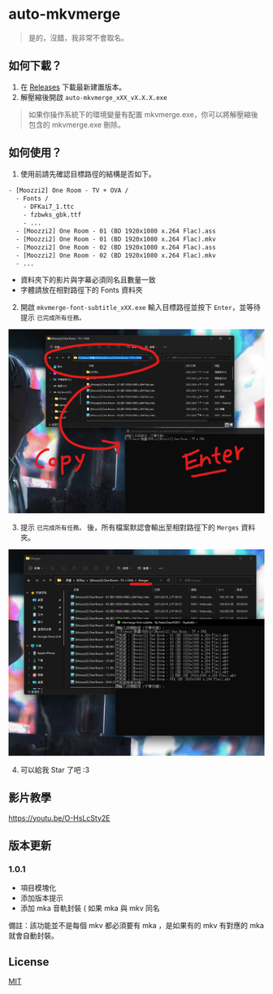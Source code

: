 # auto-mkvmerge

> 是的，沒錯，我非常不會取名。

## 如何下載？

1. 在 [Releases](https://github.com/NekoChanTaiwan/mkvmerge-font-subtitle/releases) 下載最新建置版本。
2. 解壓縮後開啟 `auto-mkvmerge_xXX_vX.X.X.exe`

> 如果你操作系統下的環境變量有配置 mkvmerge.exe，你可以將解壓縮後包含的 mkvmerge.exe 刪除。

## 如何使用？

1. 使用前請先確認目標路徑的結構是否如下。

```
- [Moozzi2] One Room - TV + OVA /
  - Fonts /
    - DFKai7_1.ttc
    - fzbwks_gbk.ttf
    - ...
  - [Moozzi2] One Room - 01 (BD 1920x1080 x.264 Flac).ass
  - [Moozzi2] One Room - 01 (BD 1920x1080 x.264 Flac).mkv
  - [Moozzi2] One Room - 02 (BD 1920x1080 x.264 Flac).ass
  - [Moozzi2] One Room - 02 (BD 1920x1080 x.264 Flac).mkv
  - ...
```

- 資料夾下的影片與字幕必須同名且數量一致
- 字體請放在相對路徑下的 Fonts 資料夾

2. 開啟 `mkvmerge-font-subtitle_xXX.exe` 輸入目標路徑並按下 `Enter`，並等待提示 `已完成所有任務。`

![](./screenshots/01.png)

3. 提示 `已完成所有任務。` 後，所有檔案默認會輸出至相對路徑下的 `Merges` 資料夾。

![](./screenshots/02.png)

4. 可以給我 Star 了吧 :3

## 影片教學

https://youtu.be/O-HsLcSty2E

## 版本更新

### 1.0.1

- 項目模塊化
- 添加版本提示
- 添加 mka 音軌封裝 ( 如果 mka 與 mkv 同名

備註：該功能並不是每個 mkv 都必須要有 mka ，是如果有的 mkv 有對應的 mka 就會自動封裝。

## License

[MIT](https://github.com/NekoChanTaiwan/mkvmerge-font-subtitle/blob/main/LICENSE)
